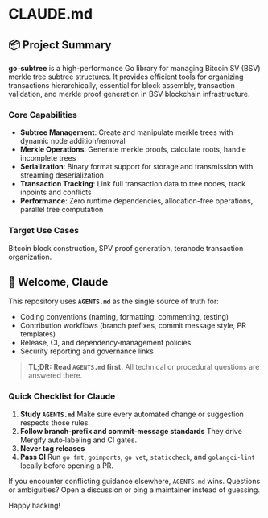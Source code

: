 # CLAUDE.md

## 📦 Project Summary

**go-subtree** is a high-performance Go library for managing Bitcoin SV (BSV) merkle tree subtree structures. It provides efficient tools for organizing transactions hierarchically, essential for block assembly, transaction validation, and merkle proof generation in BSV blockchain infrastructure.

### Core Capabilities
- **Subtree Management**: Create and manipulate merkle trees with dynamic node addition/removal
- **Merkle Operations**: Generate merkle proofs, calculate roots, handle incomplete trees
- **Serialization**: Binary format support for storage and transmission with streaming deserialization
- **Transaction Tracking**: Link full transaction data to tree nodes, track inpoints and conflicts
- **Performance**: Zero runtime dependencies, allocation-free operations, parallel tree computation

### Target Use Cases
Bitcoin block construction, SPV proof generation, teranode transaction organization.

## 🤖 Welcome, Claude

This repository uses **`AGENTS.md`** as the single source of truth for:

* Coding conventions (naming, formatting, commenting, testing)
* Contribution workflows (branch prefixes, commit message style, PR templates)
* Release, CI, and dependency‑management policies
* Security reporting and governance links

> **TL;DR:** **Read `AGENTS.md` first.**
> All technical or procedural questions are answered there.

### Quick Checklist for Claude

1. **Study `AGENTS.md`**
   Make sure every automated change or suggestion respects those rules.
2. **Follow branch‑prefix and commit‑message standards**
   They drive Mergify auto‑labeling and CI gates.
3. **Never tag releases**
4. **Pass CI**
   Run `go fmt`, `goimports`, `go vet`, `staticcheck`, and `golangci‑lint` locally before opening a PR.

If you encounter conflicting guidance elsewhere, `AGENTS.md` wins.
Questions or ambiguities? Open a discussion or ping a maintainer instead of guessing.

Happy hacking!
